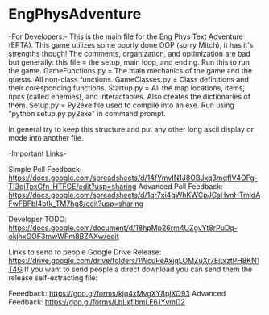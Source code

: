 # EngPhysAdventure
-For Developers:-
This is the main file for the Eng Phys Text Adventure (EPTA). This game utilizes some poorly done OOP (sorry Mitch), it has it's strengths though!
The comments, organization, and optimization are bad but generally:
this file = the setup, main loop, and ending. Run this to run the game.
GameFunctions.py = The main mechanics of the game and the quests. All non-class functions. 
GameClasses.py = Class definitions and their coresponding functions.
Startup.py = All the map locations, items, npcs (called enemies), and interactables. Also creates the dictionaries of them.
Setup.py = Py2exe file used to compile into an exe. Run using "python setup.py py2exe" in command prompt.

In general try to keep this structure and put any other long ascii display or mode into another file.

-Important Links-

Simple Poll Feedback: https://docs.google.com/spreadsheets/d/14fYmvIN1J8OBJxq3mqfIV4OFg-TI3qiTpxGfn-HTFGE/edit?usp=sharing
Advanced Poll Feedback: https://docs.google.com/spreadsheets/d/1qr7xi4gWhKWCpJCsHvnHTmldAFwFBFbI4btk_TM7hg8/edit?usp=sharing

Developer TODO: https://docs.google.com/document/d/18hpMp26rm4UZgvYt8rPuDq-okjhxGOF3mwWPm8BZAXw/edit



Links to send to people
Google Drive Release: https://drive.google.com/drive/folders/1WcuPeAxjqLOMZuXr7EitxztPH8KN1T4G
If you want to send people a direct download you can send them the release self-extracting file: 

Feeedback: https://goo.gl/forms/kjq4xMvgXY8pjXO93
Advanced Feedback: https://goo.gl/forms/LbLxflbmLF61YvmD2
